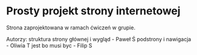 # Prosty projekt strony internetowej

Strona zaprojektowana w ramach ćwiczeń w grupie.


Autorzy:
struktura strony głównej i wygląd - Paweł Ś
podstrony i nawigacja - Oliwia T
jest bo musi byc - Filip S
